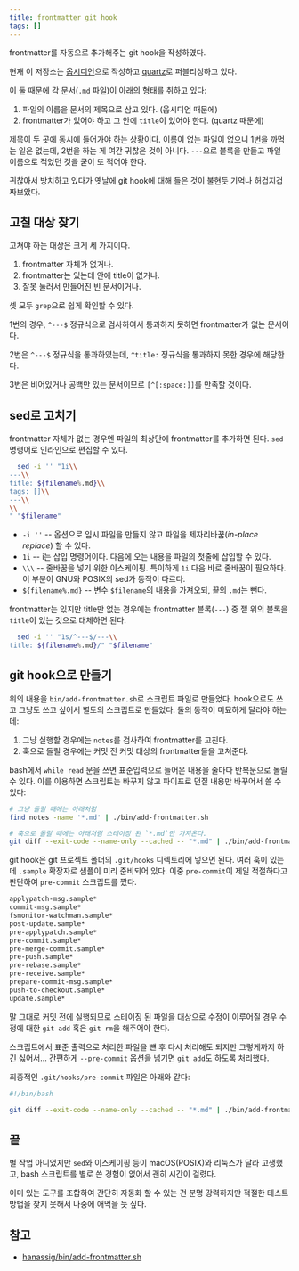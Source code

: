 ```yaml
---
title: frontmatter git hook
tags: []
---
```


frontmatter를 자동으로 추가해주는 git hook을 작성하였다.

현재 이 저장소는 [옵시디언](https://obsidian.md)으로 작성하고 [quartz](https://quartz.jzhao.xyz/)로
퍼블리싱하고 있다.

이 둘 때문에 각 문서(`.md` 파일)이 아래의 형태를 취하고 있다:

1. 파일의 이름을 문서의 제목으로 삼고 있다. (옵시디언 때문에)
2. frontmatter가 있어야 하고 그 안에 `title`이 있어야 한다. (quartz 때문에)

제목이 두 곳에 동시에 들어가야 하는 상황이다. 이름이 없는 파일이 없으니 1번을
까먹는 일은 없는데, 2번을 하는 게 여간 귀찮은 것이 아니다. `---`으로 블록을 만들고 파일 이름으로 적었던 것을
굳이 또 적어야 한다.

귀찮아서 방치하고 있다가 옛날에 git hook에 대해 들은 것이 불현듯 기억나 허겁지겁 짜보았다.

## 고칠 대상 찾기

고쳐야 하는 대상은 크게 세 가지이다.

1. frontmatter 자체가 없거나.
2. frontmatter는 있는데 안에 title이 없거나.
3. 잘못 눌러서 만들어진 빈 문서이거나.

셋 모두 `grep`으로 쉽게 확인할 수 있다.

1번의 경우, `^---$` 정규식으로 검사하여서 통과하지 못하면 frontmatter가 없는 문서이다.

2번은 `^---$` 정규식을 통과하였는데, `^title:` 정규식을 통과하지 못한 경우에 해당한다.

3번은 비어있거나 공백만 있는 문서이므로 `[^[:space:]]`를 만족할 것이다.

## sed로 고치기

frontmatter 자체가 없는 경우엔 파일의 최상단에 frontmatter를 추가하면 된다. `sed` 명령어로
인라인으로 편집할 수 있다.

```bash
  sed -i '' "1i\\
---\\
title: ${filename%.md}\\
tags: []\\
---\\
\\
" "$filename"
```

- `-i ''` -- 옵션으로 임시 파일을 만들지 않고 파일을 제자리바꿈(*in-place replace*) 할 수 있다.
- `1i` -- i는 삽입 명령어이다. 다음에 오는 내용을 파일의 첫줄에 삽입할 수 있다.
- `\\\` -- 줄바꿈을 넣기 위한 이스케이핑. 특이하게 `1i` 다음 바로 줄바꿈이 필요하다. 이 부분이 GNU와 POSIX의 sed가
  동작이 다르다.
- `${filename%.md}` -- 변수 `$filename`의 내용을 가져오되, 끝의 `.md`는 뺀다.

frontmatter는 있지만 title만 없는 경우에는 frontmatter 블록(`---`) 중 젤 위의 블록을
`title`이 있는 것으로 대체하면 된다.

```bash
  sed -i '' "1s/^---$/---\\
title: ${filename%.md}/" "$filename"
```

## git hook으로 만들기

위의 내용을 `bin/add-frontmatter.sh`로 스크립트 파일로 만들었다. hook으로도 쓰고
그냥도 쓰고 싶어서 별도의 스크립트로 만들었다. 둘의 동작이 미묘하게 달라야 하는데:

1. 그냥 실행할 경우에는 `notes`를 검사하여 frontmatter를 고친다.
2. 훅으로 돌릴 경우에는 커밋 전 커밋 대상의 frontmatter들을 고쳐준다.

bash에서 `while read` 문을 쓰면 표준입력으로 들어온 내용을 줄마다 반복문으로 돌릴 수 있다.
이를 이용하면 스크립트는 바꾸지 않고 파이프로 던질 내용만 바꾸어서 쓸 수 있다:

```bash
# 그냥 돌릴 때에는 아래처럼
find notes -name '*.md' | ./bin/add-frontmatter.sh

# 훅으로 돌릴 때에는 아래처럼 스테이징 된 `*.md`만 가져온다.
git diff --exit-code --name-only --cached -- "*.md" | ./bin/add-frontmatter.sh
```

git hook은 git 프로젝트 폴더의 `.git/hooks` 디렉토리에 넣으면 된다. 여러 훅이 있는데
`.sample` 확장자로 샘플이 미리 준비되어 있다. 이중 `pre-commit`이 제일 적절하다고 판단하여
`pre-commit` 스크립트를 짰다.

```bash
applypatch-msg.sample*
commit-msg.sample*
fsmonitor-watchman.sample*
post-update.sample*
pre-applypatch.sample*
pre-commit.sample*
pre-merge-commit.sample*
pre-push.sample*
pre-rebase.sample*
pre-receive.sample*
prepare-commit-msg.sample*
push-to-checkout.sample*
update.sample*
```

말 그대로 커밋 전에 실행되므로 스테이징 된 파일을 대상으로 수정이 이루어질 경우
수정에 대한 `git add` 혹은 `git rm`을 해주어야 한다.

스크립트에서 표준 출력으로 처리한 파일을 뺸 후 다시 처리해도 되지만 그렇게까지 하긴 싫어서...
간편하게 `--pre-commit` 옵션을 넘기면 `git add`도 하도록 처리했다.

최종적인 `.git/hooks/pre-commit` 파일은 아래와 같다:

```bash
#!/bin/bash

git diff --exit-code --name-only --cached -- "*.md" | ./bin/add-frontmatter.sh --pre-commit
```

## 끝

별 작업 아니었지만 `sed`와 이스케이핑 등이 macOS(POSIX)와 리눅스가 달라 고생했고, bash 스크립트를 별로 쓴 경험이 없어서
괜히 시간이 걸렸다.

이미 있는 도구를 조합하여 간단히 자동화 할 수 있는 건 분명 강력하지만 적절한 테스트 방법을 찾지 못해서 나중에 애먹을 듯
싶다.

## 참고

- [hanassig/bin/add-frontmatter.sh](https://github.com/nyeong/hanassig/blob/7b9744cbee24cd3341c6665a07bdf9358afaa41f/bin/add-frontmatter.sh)